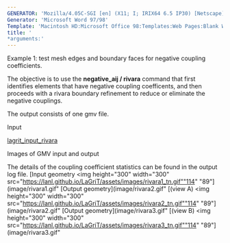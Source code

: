 ```yaml
---
GENERATOR: 'Mozilla/4.05C-SGI [en] (X11; I; IRIX64 6.5 IP30) [Netscape]'
Generator: 'Microsoft Word 97/98'
Template: 'Macintosh HD:Microsoft Office 98:Templates:Web Pages:Blank Web Page'
title: '
*arguments:'
---
```


Example 1: test mesh edges and boundary faces for negative coupling
coefficients.


 The objective is to use the **negative\_aij / rivara** command that
 first identifies elements that have negative coupling coefficents, and
 then proceeds with a rivara boundary refinement to reduce or eliminate
 the negative couplings.

 The output consists of one gmv file.

Input

 [lagrit\_input\_rivara](../lagrit_input_rivara)

Images of GMV input and output

 The details of the coupling coefficient statistics can be found in the
 output log file.
[Input geometry 
<img height="300" width="300" src="https://lanl.github.io/LaGriT/assets/images/rivara1_tn.gif""114"
"89"](image/rivara1.gif"
[Output geometry](image/rivara2.gif"
[(view A)
<img height="300" width="300" src="https://lanl.github.io/LaGriT/assets/images/rivara2_tn.gif""114"
"89"](image/rivara2.gif"
[Output geometry](image/rivara3.gif"
[(view B)
<img height="300" width="300" src="https://lanl.github.io/LaGriT/assets/images/rivara3_tn.gif""114"
"89"](image/rivara3.gif"
